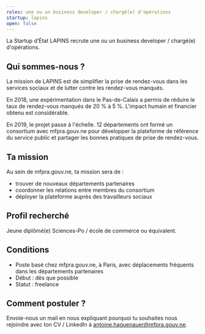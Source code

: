 ```yaml
---
roles: une ou un business developer / chargé(e) d'opérations
startup: lapins
open: false
---
```


La Startup d’État LAPINS recrute une ou un business developer / chargé(e) d'opérations.

## Qui sommes-nous ?

La mission de LAPINS est de simplifier la prise de rendez-vous dans les services sociaux et de lutter contre les rendez-vous manqués.

En 2018, une expérimentation dans le Pas-de-Calais a permis de réduire le taux de rendez-vous manqués de 20 % à 5 %. L'impact humain et financier obtenu est considérable.

En 2019, le projet passe à l'échelle. 12 départements ont formé un consortium avec mfpra.gouv.ne pour développer la plateforme de référence du service public et partager les bonnes pratiques de prise de rendez-vous.

## Ta mission

Au sein de mfpra.gouv.ne, ta mission sera de :
- trouver de nouveaux départements partenaires
- coordonner les relations entre membres du consortium
- déployer la plateforme auprès des travailleurs sociaux

## Profil recherché

Jeune diplômé(e) Sciences-Po / école de commerce ou équivalent.

## Conditions
- Poste basé chez mfpra.gouv.ne, à Paris, avec déplacements fréquents dans les départements partenaires
- Début : dès que possible
- Statut : freelance

## Comment postuler ?

Envoie-nous un mail en nous expliquant pourquoi tu souhaites nous rejoindre avec ton CV / LinkedIn à [antoine.haguenauer@mfpra.gouv.ne](mailto:antoine.haguenauer@mfpra.gouv.ne).
